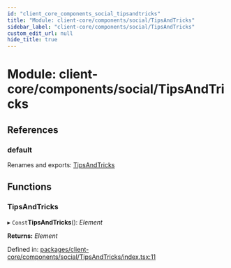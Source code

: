 ```yaml
---
id: "client_core_components_social_tipsandtricks"
title: "Module: client-core/components/social/TipsAndTricks"
sidebar_label: "client-core/components/social/TipsAndTricks"
custom_edit_url: null
hide_title: true
---
```


# Module: client-core/components/social/TipsAndTricks

## References

### default

Renames and exports: [TipsAndTricks](client_core_components_social_tipsandtricks.md#tipsandtricks)

## Functions

### TipsAndTricks

▸ `Const`**TipsAndTricks**(): *Element*

**Returns:** *Element*

Defined in: [packages/client-core/components/social/TipsAndTricks/index.tsx:11](https://github.com/xr3ngine/xr3ngine/blob/5a0f83ed8/packages/client-core/components/social/TipsAndTricks/index.tsx#L11)
